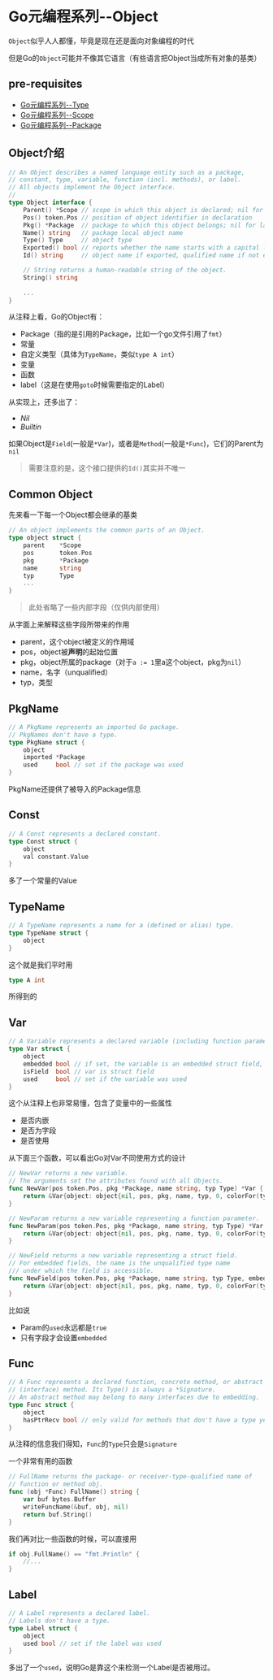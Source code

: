 # Go元编程系列--Object

`Object`似乎人人都懂，毕竟是现在还是面向对象编程的时代

但是Go的`Object`可能并不像其它语言（有些语言把Object当成所有对象的基类）

## pre-requisites

- [Go元编程系列--Type](go_type.md)
- [Go元编程系列--Scope](go_scope.md)
- [Go元编程系列--Package](go_package.md)


## Object介绍

```go
// An Object describes a named language entity such as a package,
// constant, type, variable, function (incl. methods), or label.
// All objects implement the Object interface.
//
type Object interface {
	Parent() *Scope // scope in which this object is declared; nil for methods and struct fields
	Pos() token.Pos // position of object identifier in declaration
	Pkg() *Package  // package to which this object belongs; nil for labels and objects in the Universe scope
	Name() string   // package local object name
	Type() Type     // object type
	Exported() bool // reports whether the name starts with a capital letter
	Id() string     // object name if exported, qualified name if not exported (see func Id)

	// String returns a human-readable string of the object.
    String() string
    
    ...
}
```

从注释上看，Go的Object有：

- Package（指的是引用的Package，比如一个go文件引用了`fmt`）
- 常量
- 自定义类型（具体为`TypeName`，类似`type A int`）
- 变量
- 函数
- label（这是在使用`goto`时候需要指定的Label）

从实现上，还多出了：

- *Nil*
- *Builtin*

如果Object是`Field`(一般是`*Var`)，或者是`Method`(一般是`*Func`)，它们的Parent为`nil`

> 需要注意的是，这个接口提供的`Id()`其实并不唯一



## Common Object

先来看一下每一个Object都会继承的基类

```go
// An object implements the common parts of an Object.
type object struct {
	parent    *Scope
	pos       token.Pos
	pkg       *Package
	name      string
	typ       Type
	...
}
```

> 此处省略了一些内部字段（仅供内部使用）

从字面上来解释这些字段所带来的作用

- parent，这个object被定义的作用域
- pos，object被**声明**的起始位置
- pkg，object所属的package（对于`a := 1`里a这个object，pkg为`nil`）
- name，名字（unqualified）
- typ，类型


## PkgName

```go
// A PkgName represents an imported Go package.
// PkgNames don't have a type.
type PkgName struct {
	object
	imported *Package
	used     bool // set if the package was used
}
```

PkgName还提供了被导入的Package信息

## Const

```go
// A Const represents a declared constant.
type Const struct {
	object
	val constant.Value
}
```

多了一个常量的Value

## TypeName

```go
// A TypeName represents a name for a (defined or alias) type.
type TypeName struct {
	object
}
```

这个就是我们平时用

```go
type A int
```

所得到的

## Var

```go
// A Variable represents a declared variable (including function parameters and results, and struct fields).
type Var struct {
	object
	embedded bool // if set, the variable is an embedded struct field, and name is the type name
	isField  bool // var is struct field
	used     bool // set if the variable was used
}
```

这个从注释上也非常易懂，包含了变量中的一些属性

- 是否内嵌
- 是否为字段
- 是否使用

从下面三个函数，可以看出Go对Var不同使用方式的设计

```go
// NewVar returns a new variable.
// The arguments set the attributes found with all Objects.
func NewVar(pos token.Pos, pkg *Package, name string, typ Type) *Var {
	return &Var{object: object{nil, pos, pkg, name, typ, 0, colorFor(typ), token.NoPos}}
}

// NewParam returns a new variable representing a function parameter.
func NewParam(pos token.Pos, pkg *Package, name string, typ Type) *Var {
	return &Var{object: object{nil, pos, pkg, name, typ, 0, colorFor(typ), token.NoPos}, used: true} // parameters are always 'used'
}

// NewField returns a new variable representing a struct field.
// For embedded fields, the name is the unqualified type name
/// under which the field is accessible.
func NewField(pos token.Pos, pkg *Package, name string, typ Type, embedded bool) *Var {
	return &Var{object: object{nil, pos, pkg, name, typ, 0, colorFor(typ), token.NoPos}, embedded: embedded, isField: true}
}
```

比如说

- Param的`used`永远都是`true`
- 只有字段才会设置`embedded`


## Func

```go
// A Func represents a declared function, concrete method, or abstract
// (interface) method. Its Type() is always a *Signature.
// An abstract method may belong to many interfaces due to embedding.
type Func struct {
	object
	hasPtrRecv bool // only valid for methods that don't have a type yet
}
```

从注释的信息我们得知，`Func`的`Type`只会是`Signature`

一个非常有用的函数

```go
// FullName returns the package- or receiver-type-qualified name of
// function or method obj.
func (obj *Func) FullName() string {
	var buf bytes.Buffer
	writeFuncName(&buf, obj, nil)
	return buf.String()
}
```

我们再对比一些函数的时候，可以直接用

```go
if obj.FullName() == "fmt.Println" {
    //...
}
```

## Label

```go
// A Label represents a declared label.
// Labels don't have a type.
type Label struct {
	object
	used bool // set if the label was used
}
```

多出了一个`used`，说明Go是靠这个来检测一个Label是否被用过。

